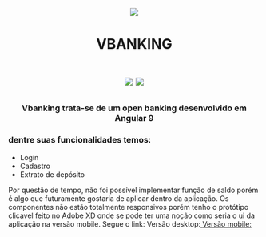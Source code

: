 <p align="center">
  <img src="https://logopond.com/logos/70d621242e939dfcdb2b9bdc562c7f23.png"/>
</p>
<h1 align="center">VBANKING<h1>
<p align="center">
  <img src="https://i.imgur.com/c8RPFES.jpg"/>
  <img src="https://i.imgur.com/osPKa4U.jpg"/>
</p>
<h3 align="center">
  Vbanking trata-se de um open banking desenvolvido em Angular 9
</h3>
<h3>
  dentre suas funcionalidades temos:
</h3>
<ul>
  <li>Login</li>
  <li>Cadastro</li>
  <li>Extrato de depósito</li>
</ul>
<span>Por questão de tempo, não foi possível implementar função de saldo porém é algo que futuramente gostaria de aplicar dentro da aplicação. Os componentes não estão totalmente responsivos porém tenho o protótipo clicavel feito no Adobe XD onde se pode ter uma noção como seria o ui da aplicação na versão mobile. Segue o link:</span>
<span>Versão desktop:</span><a href="https://xd.adobe.com/view/2a8b7390-5442-4500-55ef-54cd6f2de797-5cba/?fullscreen">
<span>Versão mobile:</span><a href="https://xd.adobe.com/view/4a78c0cc-addb-4102-59dc-578e25f04dbc-3c49/?fullscreen">
